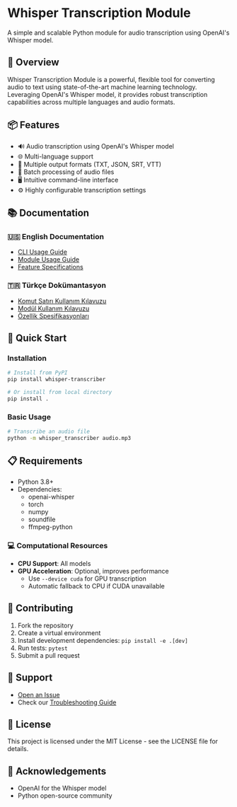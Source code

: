 # Whisper Transcription Module

A simple and scalable Python module for audio transcription using OpenAI's Whisper model.

## 🌟 Overview

Whisper Transcription Module is a powerful, flexible tool for converting audio to text using state-of-the-art machine learning technology. Leveraging OpenAI's Whisper model, it provides robust transcription capabilities across multiple languages and audio formats.

## 📦 Features

- 🔊 Audio transcription using OpenAI's Whisper model
- 🌐 Multi-language support
- 📄 Multiple output formats (TXT, JSON, SRT, VTT)
- 📂 Batch processing of audio files
- 🖥️ Intuitive command-line interface
- ⚙️ Highly configurable transcription settings

## 📚 Documentation

### 🇺🇸 English Documentation
- [CLI Usage Guide](docs/en/README.md)
- [Module Usage Guide](docs/en/MODULE_USAGE_EN.md)
- [Feature Specifications](docs/en/FEATURES_EN.md)

### 🇹🇷 Türkçe Dokümantasyon
- [Komut Satırı Kullanım Kılavuzu](docs/tr/README.md)
- [Modül Kullanım Kılavuzu](docs/tr/MODULE_USAGE_TR.md)
- [Özellik Spesifikasyonları](docs/tr/FEATURES_TR.md)

## 🚀 Quick Start

### Installation
```bash
# Install from PyPI
pip install whisper-transcriber

# Or install from local directory
pip install .
```

### Basic Usage
```bash
# Transcribe an audio file
python -m whisper_transcriber audio.mp3
```

## 📋 Requirements
- Python 3.8+
- Dependencies:
  - openai-whisper
  - torch
  - numpy
  - soundfile
  - ffmpeg-python

### 💻 Computational Resources
- **CPU Support**: All models
- **GPU Acceleration**: Optional, improves performance
  - Use `--device cuda` for GPU transcription
  - Automatic fallback to CPU if CUDA unavailable

## 🤝 Contributing
1. Fork the repository
2. Create a virtual environment
3. Install development dependencies: `pip install -e .[dev]`
4. Run tests: `pytest`
5. Submit a pull request

## 🐛 Support
- [Open an Issue](https://github.com/yourusername/WhisperDemo/issues)
- Check our [Troubleshooting Guide](docs/en/TROUBLESHOOTING.md)

## 📄 License
This project is licensed under the MIT License - see the LICENSE file for details.

## 🙏 Acknowledgements
- OpenAI for the Whisper model
- Python open-source community
